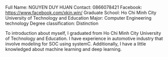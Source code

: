 Full Name: NGUYEN DUY HUAN
Contact: 0866078421
Facebook: https://www.facebook.com/xkin.win/
Graduate School: Ho Chi Minh City University of Technology and Education
Major: Computer Engineering technology
Degree classification: Distinction

To introduction about myself, I graduated from Ho Chi Minh City University of Technology and Education. I have experience in automotive industry that involve modeling for SOC using systemC.
Additionally, I have a little knowledged about machine learning and deep learning.
